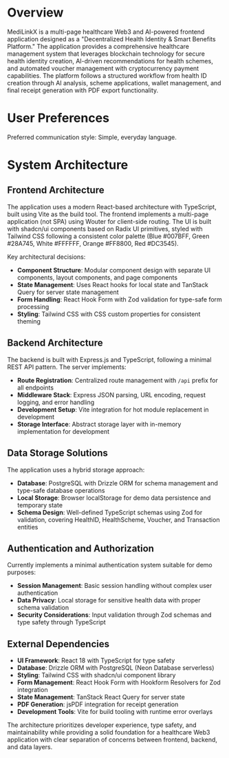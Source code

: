 # Overview

MediLinkX is a multi-page healthcare Web3 and AI-powered frontend application designed as a "Decentralized Health Identity & Smart Benefits Platform." The application provides a comprehensive healthcare management system that leverages blockchain technology for secure health identity creation, AI-driven recommendations for health schemes, and automated voucher management with cryptocurrency payment capabilities. The platform follows a structured workflow from health ID creation through AI analysis, scheme applications, wallet management, and final receipt generation with PDF export functionality.

# User Preferences

Preferred communication style: Simple, everyday language.

# System Architecture

## Frontend Architecture
The application uses a modern React-based architecture with TypeScript, built using Vite as the build tool. The frontend implements a multi-page application (not SPA) using Wouter for client-side routing. The UI is built with shadcn/ui components based on Radix UI primitives, styled with Tailwind CSS following a consistent color palette (Blue #007BFF, Green #28A745, White #FFFFFF, Orange #FF8800, Red #DC3545).

Key architectural decisions:
- **Component Structure**: Modular component design with separate UI components, layout components, and page components
- **State Management**: Uses React hooks for local state and TanStack Query for server state management
- **Form Handling**: React Hook Form with Zod validation for type-safe form processing
- **Styling**: Tailwind CSS with CSS custom properties for consistent theming

## Backend Architecture
The backend is built with Express.js and TypeScript, following a minimal REST API pattern. The server implements:
- **Route Registration**: Centralized route management with `/api` prefix for all endpoints
- **Middleware Stack**: Express JSON parsing, URL encoding, request logging, and error handling
- **Development Setup**: Vite integration for hot module replacement in development
- **Storage Interface**: Abstract storage layer with in-memory implementation for development

## Data Storage Solutions
The application uses a hybrid storage approach:
- **Database**: PostgreSQL with Drizzle ORM for schema management and type-safe database operations
- **Local Storage**: Browser localStorage for demo data persistence and temporary state
- **Schema Design**: Well-defined TypeScript schemas using Zod for validation, covering HealthID, HealthScheme, Voucher, and Transaction entities

## Authentication and Authorization
Currently implements a minimal authentication system suitable for demo purposes:
- **Session Management**: Basic session handling without complex user authentication
- **Data Privacy**: Local storage for sensitive health data with proper schema validation
- **Security Considerations**: Input validation through Zod schemas and type safety through TypeScript

## External Dependencies
- **UI Framework**: React 18 with TypeScript for type safety
- **Database**: Drizzle ORM with PostgreSQL (Neon Database serverless)
- **Styling**: Tailwind CSS with shadcn/ui component library
- **Form Management**: React Hook Form with Hookform Resolvers for Zod integration
- **State Management**: TanStack React Query for server state
- **PDF Generation**: jsPDF integration for receipt generation
- **Development Tools**: Vite for build tooling with runtime error overlays

The architecture prioritizes developer experience, type safety, and maintainability while providing a solid foundation for a healthcare Web3 application with clear separation of concerns between frontend, backend, and data layers.